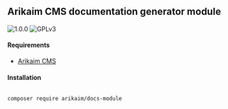 ## Arikaim CMS documentation generator module
![1.0.0](https://img.shields.io/github/release/arikaim/docs-module.svg)
![GPLv3](https://img.shields.io/badge/License-GPLv3-blue.svg)



#### Requirements   
  * [Arikaim CMS](https://github.com/arikaim/arikaim)


#### Installation

```sh

composer require arikaim/docs-module

```
